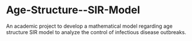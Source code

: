 # Age-Structure--SIR-Model
An academic project to develop a mathematical model regarding age structure SIR model  to analyze the  control of infectious disease outbreaks.
